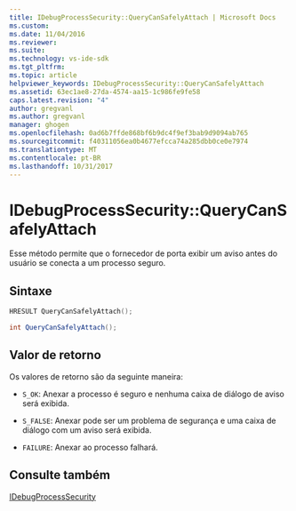 ```yaml
---
title: IDebugProcessSecurity::QueryCanSafelyAttach | Microsoft Docs
ms.custom: 
ms.date: 11/04/2016
ms.reviewer: 
ms.suite: 
ms.technology: vs-ide-sdk
ms.tgt_pltfrm: 
ms.topic: article
helpviewer_keywords: IDebugProcessSecurity::QueryCanSafelyAttach
ms.assetid: 63ec1ae8-27da-4574-aa15-1c986fe9fe58
caps.latest.revision: "4"
author: gregvanl
ms.author: gregvanl
manager: ghogen
ms.openlocfilehash: 0ad6b7ffde868bf6b9dc4f9ef3bab9d9094ab765
ms.sourcegitcommit: f40311056ea0b4677efcca74a285dbb0ce0e7974
ms.translationtype: MT
ms.contentlocale: pt-BR
ms.lasthandoff: 10/31/2017
---
```

# <a name="idebugprocesssecurityquerycansafelyattach"></a>IDebugProcessSecurity::QueryCanSafelyAttach
Esse método permite que o fornecedor de porta exibir um aviso antes do usuário se conecta a um processo seguro.  
  
## <a name="syntax"></a>Sintaxe  
  
```cpp  
HRESULT QueryCanSafelyAttach();  
```  
  
```csharp  
int QueryCanSafelyAttach();  
```  
  
## <a name="return-value"></a>Valor de retorno  
 Os valores de retorno são da seguinte maneira:  
  
-   `S_OK`: Anexar a processo é seguro e nenhuma caixa de diálogo de aviso será exibida.  
  
-   `S_FALSE`: Anexar pode ser um problema de segurança e uma caixa de diálogo com um aviso será exibida.  
  
-   `FAILURE`: Anexar ao processo falhará.  
  
## <a name="see-also"></a>Consulte também  
 [IDebugProcessSecurity](../../../extensibility/debugger/reference/idebugprocesssecurity.md)